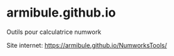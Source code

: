 # armibule.github.io
Outils pour calculatrice numwork

Site internet: https://armibule.github.io/NumworksTools/
